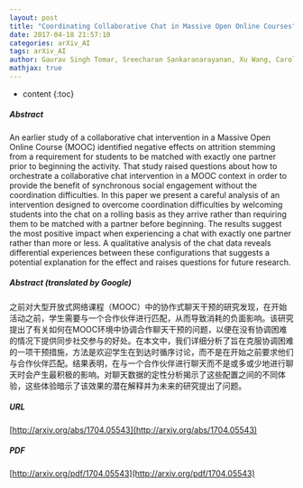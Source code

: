 ```yaml
---
layout: post
title: "Coordinating Collaborative Chat in Massive Open Online Courses"
date: 2017-04-18 21:57:10
categories: arXiv_AI
tags: arXiv_AI
author: Gaurav Singh Tomar, Sreecharan Sankaranarayanan, Xu Wang, Carolyn Penstein Ros&#xe9;
mathjax: true
---
```


* content
{:toc}

##### Abstract
An earlier study of a collaborative chat intervention in a Massive Open Online Course (MOOC) identified negative effects on attrition stemming from a requirement for students to be matched with exactly one partner prior to beginning the activity. That study raised questions about how to orchestrate a collaborative chat intervention in a MOOC context in order to provide the benefit of synchronous social engagement without the coordination difficulties. In this paper we present a careful analysis of an intervention designed to overcome coordination difficulties by welcoming students into the chat on a rolling basis as they arrive rather than requiring them to be matched with a partner before beginning. The results suggest the most positive impact when experiencing a chat with exactly one partner rather than more or less. A qualitative analysis of the chat data reveals differential experiences between these configurations that suggests a potential explanation for the effect and raises questions for future research.

##### Abstract (translated by Google)
之前对大型开放式网络课程（MOOC）中的协作式聊天干预的研究发现，在开始活动之前，学生需要与一个合作伙伴进行匹配，从而导致消耗的负面影响。该研究提出了有关如何在MOOC环境中协调合作聊天干预的问题，以便在没有协调困难的情况下提供同步社交参与的好处。在本文中，我们详细分析了旨在克服协调困难的一项干预措施，方法是欢迎学生在到达时循序讨论，而不是在开始之前要求他们与合作伙伴匹配。结果表明，在与一个合作伙伴进行聊天而不是或多或少地进行聊天时会产生最积极的影响。对聊天数据的定性分析揭示了这些配置之间的不同体验，这些体验暗示了该效果的潜在解释并为未来的研究提出了问题。

##### URL
[http://arxiv.org/abs/1704.05543](http://arxiv.org/abs/1704.05543)

##### PDF
[http://arxiv.org/pdf/1704.05543](http://arxiv.org/pdf/1704.05543)

